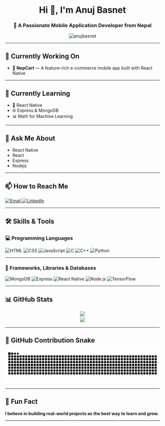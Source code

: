 <h1 align="center">Hi 👋, I'm Anuj Basnet</h1>
<h3 align="center">🚀 A Passionate Mobile Application Developer from Nepal</h3>

<p align="center">
  <img src="https://komarev.com/ghpvc/?username=anujbasnet&label=Profile%20views&color=0e75b6&style=flat" alt="anujbasnet" />
</p>

---

## 🚧 Currently Working On
- 🛒 **NepCart** — A feature-rich e-commerce mobile app built with React Native

---

## 🌱 Currently Learning
- 📱 React Native
- 🌐 Express & MongoDB  
- 📊 Math for Machine Learning  

---

## 💬 Ask Me About
- React Native  
- React  
- Express
- Nodejs 

---

## 📫 How to Reach Me

<p align="left">
  <a href="https://mail.google.com/mail/?view=cm&fs=1&to=anjbas123@gmail.com" target="_blank" rel="noopener noreferrer">
    <img src="https://img.shields.io/badge/Gmail-D14836?style=for-the-badge&logo=gmail&logoColor=white" alt="Email" />
  </a>
  <a href="https://www.linkedin.com/in/anuj-basnet-544116269/" target="_blank" rel="noopener noreferrer">
    <img src="https://img.shields.io/badge/LinkedIn-0077B5?style=for-the-badge&logo=linkedin&logoColor=white" alt="LinkedIn" />
  </a>
</p>


---

## 🛠️ Skills & Tools

### 💻 Programming Languages

<p>
  <img src="https://cdn.jsdelivr.net/gh/devicons/devicon/icons/html5/html5-original.svg" width="40" alt="HTML" />
  <img src="https://cdn.jsdelivr.net/gh/devicons/devicon/icons/css3/css3-original.svg" width="40" alt="CSS" />
  <img src="https://cdn.jsdelivr.net/gh/devicons/devicon/icons/javascript/javascript-original.svg" width="40" alt="JavaScript" />
  <img src="https://cdn.jsdelivr.net/gh/devicons/devicon/icons/c/c-original.svg" width="40" alt="C" />
  <img src="https://cdn.jsdelivr.net/gh/devicons/devicon/icons/cplusplus/cplusplus-original.svg" width="40" alt="C++" />
  <img src="https://cdn.jsdelivr.net/gh/devicons/devicon/icons/python/python-original.svg" width="40" alt="Python" />
</p>

---

### 🚀 Frameworks, Libraries & Databases

<p>
  <img src="https://cdn.jsdelivr.net/gh/devicons/devicon/icons/mongodb/mongodb-original.svg" width="40" alt="MongoDB" />
  <img src="https://cdn.jsdelivr.net/gh/devicons/devicon/icons/express/express-original.svg" width="40" alt="Express" />
  <img src="https://cdn.jsdelivr.net/gh/devicons/devicon/icons/react/react-original.svg" width="40" alt="React Native" />
  <img src="https://cdn.jsdelivr.net/gh/devicons/devicon/icons/nodejs/nodejs-original.svg" width="40" alt="Node.js" />
  <img src="https://cdn.jsdelivr.net/gh/devicons/devicon/icons/tensorflow/tensorflow-original.svg" width="40" alt="TensorFlow" />
</p>

---

## 📊 GitHub Stats

<p align="center">
  <img src="https://github-readme-stats.vercel.app/api?username=anujbasnet&show_icons=true&theme=radical" />
  <br />
  <img src="https://github-readme-stats.vercel.app/api/top-langs/?username=anujbasnet&layout=compact&theme=radical" />
</p>

---

## 🐍 GitHub Contribution Snake

<p align="center">
  <picture>
    <source media="(prefers-color-scheme: dark)" srcset="https://raw.githubusercontent.com/anujbasnet/anujbasnet/output/github-contribution-grid-snake-dark.svg" />
    <img src="https://raw.githubusercontent.com/anujbasnet/anujbasnet/output/github-contribution-grid-snake.svg" alt="GitHub Contribution Snake" />
  </picture>
</p>



---

## 🎯 Fun Fact
**I believe in building real-world projects as the best way to learn and grow.**

---
